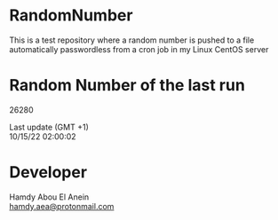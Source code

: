 # RandomNumber    
This is a test repository where a random number is pushed to a file automatically passwordless from a cron job in my Linux CentOS server    
# Random Number of the last run   
26280
      
Last update (GMT +1)    
10/15/22 02:00:02
# Developer    
Hamdy Abou El Anein   
hamdy.aea@protonmail.com
